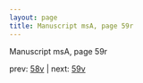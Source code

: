 ```yaml
---
layout: page
title: Manuscript msA, page 59r
---
```


Manuscript msA, page 59r

prev:  [58v](../58v) | next:  [59v](../59v)